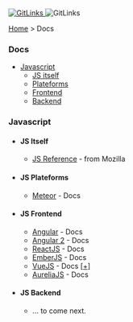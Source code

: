 <p>
    <br>
    <a href="https://github.com/AndreiCurelaru/Git-and-Links">
       <img src="http://infinidad.fr/images/uploads/GL-small.jpg" alt="GitLinks">
    </a>
    <img src="http://infinidad.fr/images/uploads/GL-line.jpg" alt="GitLinks">
    <p>
      <a href="https://github.com/AndreiCurelaru/Git-and-Links">Home</a> > Docs
    </p>
    
</p>

### Docs

- [Javascript](#javascript)
  - [JS itself](#js-itself)
  - [Plateforms](#js-plateforms)
  - [Frontend](js-frontend)
  - [Backend](js-backend)


### Javascript

- #### JS Itself

  - [JS Reference](https://developer.mozilla.org/en-US/docs/Web/JavaScript/Reference) - from Mozilla 

- #### JS Plateforms

  - [Meteor](https://docs.angularjs.org/guide) - Docs 

- #### JS Frontend

  - [Angular](https://docs.angularjs.org/guide) - Docs 
  - [Angular 2](https://angular.io/docs/js/latest/index.html) - Docs
  - [ReactJS](http://facebook.github.io/react/docs/getting-started.html) - Docs 
  - [EmberJS](https://guides.emberjs.com/v2.4.0/) - Docs
  - [VueJS](http://vuejs.org/guide/) - Docs [[+]](https://github.com/vuejs/awesome-vue)
  - [AureliaJS](http://aurelia.io/docs.html#/aurelia/framework/latest/doc/article/what-is-aurelia) - Docs 

- #### JS Backend

  - ... to come next.